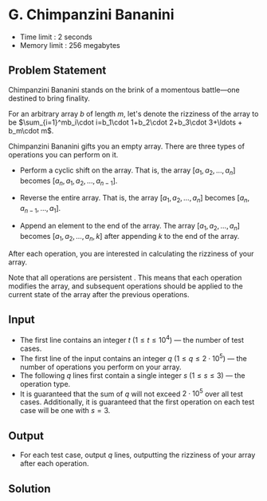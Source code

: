 # G. Chimpanzini Bananini

- Time limit : 2 seconds
- Memory limit : 256 megabytes

## Problem Statement

Chimpanzini Bananini stands on the brink of a momentous battle—one destined to bring finality.

For an arbitrary array $b$ of length $m$, let's denote the rizziness of the array to be $\sum_{i=1}^mb_i\cdot i=b_1\cdot 1+b_2\cdot 2+b_3\cdot 3+\ldots + b_m\cdot m$.

Chimpanzini Bananini gifts you an empty array. There are three types of operations you can perform on it.

- Perform a cyclic shift on the array. That is, the array $[a_1, a_2, \ldots, a_n]$ becomes $[a_n, a_1, a_2, \ldots, a_{n-1}].$

- Reverse the entire array. That is, the array $[a_1, a_2, \ldots, a_n]$ becomes $[a_n, a_{n-1}, \ldots, a_1].$

- Append an element to the end of the array. The array $[a_1, a_2, \ldots, a_n]$ becomes $[a_1, a_2, \ldots, a_n, k]$ after appending $k$ to the end of the array.

After each operation, you are interested in calculating the rizziness of your array.

Note that all operations are persistent . This means that each operation modifies the array, and subsequent operations should be applied to the current state of the array after the previous operations.

## Input

- The first line contains an integer $t$ ($1 \leq t \leq 10^4$) — the number of test cases.
- The first line of the input contains an integer $q$ ($1 \leq q \leq 2\cdot 10^5$) — the number of operations you perform on your array.
- The following $q$ lines first contain a single integer $s$ ($1 \leq s \leq 3$) — the operation type.
- It is guaranteed that the sum of $q$ will not exceed $2\cdot 10^5$ over all test cases. Additionally, it is guaranteed that the first operation on each test case will be one with $s=3$.

## Output

- For each test case, output $q$ lines, outputting the rizziness of your array after each operation.

## Solution

```cpp
```
